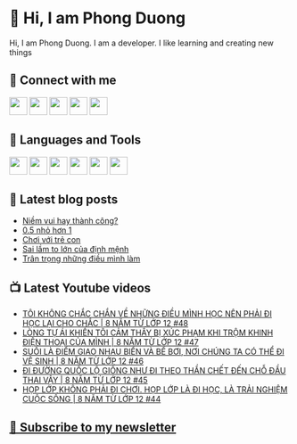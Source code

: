 # 👋 Hi, I am Phong Duong

Hi, I am Phong Duong. I am a developer. I like learning and creating new things

## 🔗 Connect with me
[<img height="32" width="32" src="https://cdn.jsdelivr.net/npm/simple-icons@v3/icons/youtube.svg" />](https://www.youtube.com/channel/UCXykqt3V2-9bYXKWZRcH0rA)
[<img height="32" width="32" src="https://cdn.jsdelivr.net/npm/simple-icons@v3/icons/instagram.svg" />](https://www.instagram.com/phongduonglh)
[<img height="32" width="32" src="https://cdn.jsdelivr.net/npm/simple-icons@v3/icons/twitter.svg" />](https://twitter.com/phongduonglh)
[<img height="32" width="32" src="https://cdn.jsdelivr.net/npm/simple-icons@v3/icons/facebook.svg" />](https://www.facebook.com/phongduonglh)
[<img height="32" width="32" src="https://cdn.jsdelivr.net/npm/simple-icons@v3/icons/linkedin.svg" />](https://www.linkedin.com/in/phongduonglh)

## 🧰 Languages and Tools

[<img height="32" width="32" src="https://cdn.jsdelivr.net/npm/simple-icons@v3/icons/javascript.svg" />](javascript)
[<img height="32" width="32" src="https://cdn.jsdelivr.net/npm/simple-icons@v3/icons/html5.svg" />](html5)
[<img height="32" width="32" src="https://cdn.jsdelivr.net/npm/simple-icons@v3/icons/css3.svg" />](css3)
[<img height="32" width="32" src="https://cdn.jsdelivr.net/npm/simple-icons@v3/icons/node-dot-js.svg" />](nodejs)
[<img height="32" width="32" src="https://cdn.jsdelivr.net/npm/simple-icons@v3/icons/react.svg" />](react)
[<img height="32" width="32" src="https://cdn.jsdelivr.net/npm/simple-icons@v3/icons/vue-dot-js.svg" />](vue)

## 📝 Latest blog posts

<!-- BLOG-POST-LIST:START -->
- [Niềm vui hay thành công?](https://phongduong.dev/blog/2021/06/niem-vui-hay-thanh-cong/)
- [0.5 nhỏ hơn 1](https://phongduong.dev/blog/2021/06/0-5-nho-hon-1/)
- [Chơi với trẻ con](https://phongduong.dev/blog/2021/06/choi-voi-tre-con/)
- [Sai lầm to lớn của định mệnh](https://phongduong.dev/blog/2021/06/sai-lam-to-lon-cua-dinh-menh/)
- [Trân trọng những điều mình làm](https://phongduong.dev/blog/2021/06/tran-trong-nhung-dieu-minh-lam/)
<!-- BLOG-POST-LIST:END -->

## 📺 Latest Youtube videos

<!-- YOUTUBE-VIDEO-LIST:START -->
- [TÔI KHÔNG CHẮC CHẮN VỀ NHỮNG ĐIỀU MÌNH HỌC NÊN PHẢI ĐI HỌC LẠI CHO CHẮC | 8 NĂM TỪ LỚP 12 #48](https://www.youtube.com/watch?v=wn0afSgL_GE)
- [LÒNG TỰ ÁI KHIẾN TÔI CẢM THẤY BỊ XÚC PHẠM KHI TRỘM KHINH ĐIỆN THOẠI CỦA MÌNH | 8 NĂM TỪ LỚP 12 #47](https://www.youtube.com/watch?v=z-0LMajUB9c)
- [SUỐI LÀ ĐIỂM GIAO NHAU BIỂN VÀ BỂ BƠI, NƠI CHÚNG TA CÓ THỂ ĐI VỆ SINH | 8 NĂM TỪ LỚP 12 #46](https://www.youtube.com/watch?v=pUkeZD92s1o)
- [ĐI ĐƯỜNG QUỐC LỘ GIỐNG NHƯ ĐI THEO THẦN CHẾT ĐẾN CHỖ ĐẦU THAI VẬY | 8 NĂM TỪ LỚP 12 #45](https://www.youtube.com/watch?v=qvHxSTfQVN8)
- [HỌP LỚP KHÔNG PHẢI ĐI CHƠI. HỌP LỚP LÀ ĐI HỌC, LÀ TRẢI NGHIỆM CUỘC SỐNG | 8 NĂM TỪ LỚP 12 #44](https://www.youtube.com/watch?v=EPwNe6A8FMw)
<!-- YOUTUBE-VIDEO-LIST:END -->

## [💌 Subscribe to my newsletter](https://koogio.substack.com/)
